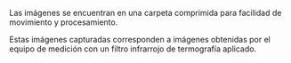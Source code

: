 Las imágenes se encuentran en una carpeta comprimida para facilidad de movimiento y procesamiento.

Estas imágenes capturadas corresponden a imágenes obtenidas por el equipo de medición con un filtro infrarrojo de termografía aplicado.

